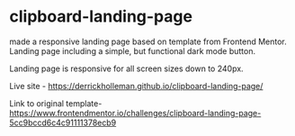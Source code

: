 # clipboard-landing-page
made a responsive landing page based on template from Frontend Mentor.  Landing page including a simple, but functional dark mode button.

Landing page is responsive for all screen sizes down to 240px. 

Live site - https://derrickholleman.github.io/clipboard-landing-page/

Link to original template- https://www.frontendmentor.io/challenges/clipboard-landing-page-5cc9bccd6c4c91111378ecb9
